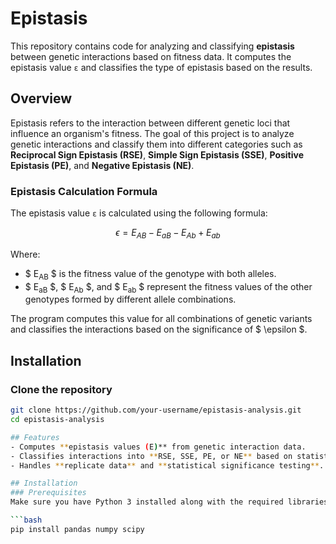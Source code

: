 # Epistasis

This repository contains code for analyzing and classifying **epistasis** between genetic interactions based on fitness data. It computes the epistasis value `ε` and classifies the type of epistasis based on the results.

## **Overview**

Epistasis refers to the interaction between different genetic loci that influence an organism's fitness. The goal of this project is to analyze genetic interactions and classify them into different categories such as **Reciprocal Sign Epistasis (RSE)**, **Simple Sign Epistasis (SSE)**, **Positive Epistasis (PE)**, and **Negative Epistasis (NE)**.

### **Epistasis Calculation Formula**

The epistasis value `ε` is calculated using the following formula:

$$
\epsilon = E_{AB} - E_{aB} - E_{Ab} + E_{ab}
$$

Where:
- $ E<sub>AB</sub> $ is the fitness value of the genotype with both alleles.
- $ E<sub>aB</sub> $, $ E<sub>Ab</sub> $, and $ E<sub>ab</sub> $ represent the fitness values of the other genotypes formed by different allele combinations.

The program computes this value for all combinations of genetic variants and classifies the interactions based on the significance of $ \epsilon $.

## **Installation**

### **Clone the repository**

```bash
git clone https://github.com/your-username/epistasis-analysis.git
cd epistasis-analysis

## Features
- Computes **epistasis values (E)** from genetic interaction data.
- Classifies interactions into **RSE, SSE, PE, or NE** based on statistical criteria.
- Handles **replicate data** and **statistical significance testing**.

## Installation
### Prerequisites
Make sure you have Python 3 installed along with the required libraries:

```bash
pip install pandas numpy scipy

